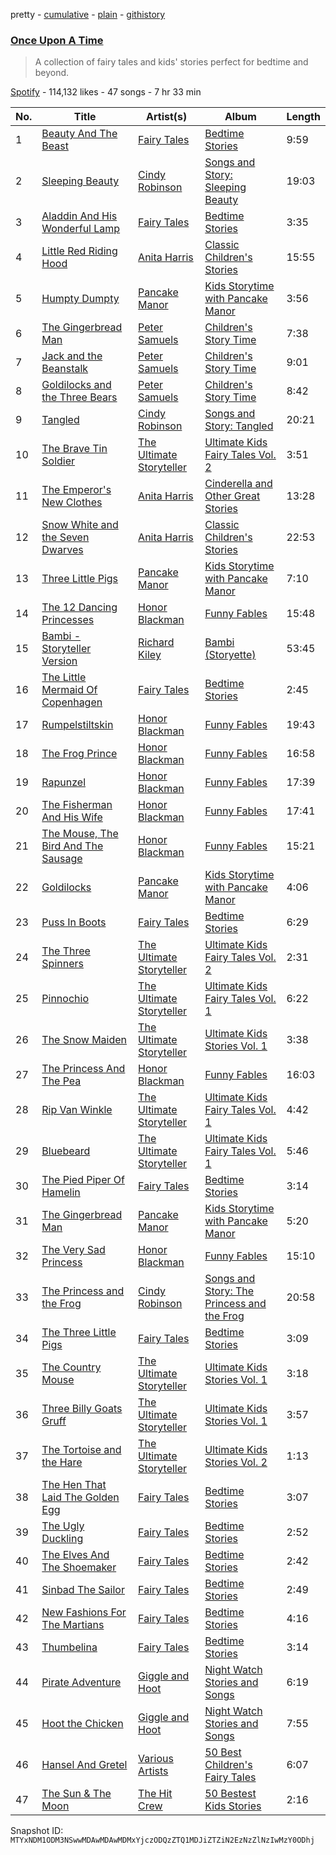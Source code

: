 pretty - [cumulative](/playlists/cumulative/37i9dQZF1DX6ALixlKf7N8.md) - [plain](/playlists/plain/37i9dQZF1DX6ALixlKf7N8) - [githistory](https://github.githistory.xyz/mackorone/spotify-playlist-archive/blob/main/playlists/plain/37i9dQZF1DX6ALixlKf7N8)

### [Once Upon A Time](https://open.spotify.com/playlist/37i9dQZF1DX6ALixlKf7N8)

> A collection of fairy tales and kids' stories perfect for bedtime and beyond.

[Spotify](https://open.spotify.com/user/spotify) - 114,132 likes - 47 songs - 7 hr 33 min

| No. | Title | Artist(s) | Album | Length |
|---|---|---|---|---|
| 1 | [Beauty And The Beast](https://open.spotify.com/track/2EMYHvAeDOaSYROke3efHf) | [Fairy Tales](https://open.spotify.com/artist/1NyKett1dn0nNoZMNTTShB) | [Bedtime Stories](https://open.spotify.com/album/05XRi68zVYcNjLOkDC7FSl) | 9:59 |
| 2 | [Sleeping Beauty](https://open.spotify.com/track/5igPvKQ6hLqSVLGibysbSw) | [Cindy Robinson](https://open.spotify.com/artist/7Cky42ttadk7opBWW0yi38) | [Songs and Story: Sleeping Beauty](https://open.spotify.com/album/0g9VcAua5r6AIaQs2BINWu) | 19:03 |
| 3 | [Aladdin And His Wonderful Lamp](https://open.spotify.com/track/3m4MxkeYXuRxUMldItsi4S) | [Fairy Tales](https://open.spotify.com/artist/1NyKett1dn0nNoZMNTTShB) | [Bedtime Stories](https://open.spotify.com/album/05XRi68zVYcNjLOkDC7FSl) | 3:35 |
| 4 | [Little Red Riding Hood](https://open.spotify.com/track/08uTgfRSndl8OpJv2m1wM1) | [Anita Harris](https://open.spotify.com/artist/0FNGM4tBuvFyljyFx5sR3O) | [Classic Children's Stories](https://open.spotify.com/album/4qStcEW11BpA9AeCmWOSs7) | 15:55 |
| 5 | [Humpty Dumpty](https://open.spotify.com/track/1YBWnB0xyRVMFwqtd7shN3) | [Pancake Manor](https://open.spotify.com/artist/6bwjTCySXPwecMWvs9ce5C) | [Kids Storytime with Pancake Manor](https://open.spotify.com/album/2jmaIV7Hxl2K7hayGzGRLx) | 3:56 |
| 6 | [The Gingerbread Man](https://open.spotify.com/track/2aLeaLnsd5WqsWsO1nb6Zx) | [Peter Samuels](https://open.spotify.com/artist/5PFQgN7IYLjLIP0KcD4yzg) | [Children's Story Time](https://open.spotify.com/album/43b7HsIweDYBKXVW7TbI6t) | 7:38 |
| 7 | [Jack and the Beanstalk](https://open.spotify.com/track/02mLgHwWK6W8OxShwLPFRE) | [Peter Samuels](https://open.spotify.com/artist/5PFQgN7IYLjLIP0KcD4yzg) | [Children's Story Time](https://open.spotify.com/album/43b7HsIweDYBKXVW7TbI6t) | 9:01 |
| 8 | [Goldilocks and the Three Bears](https://open.spotify.com/track/3MSQ7zmYRWSW8HyhXsaHy5) | [Peter Samuels](https://open.spotify.com/artist/5PFQgN7IYLjLIP0KcD4yzg) | [Children's Story Time](https://open.spotify.com/album/43b7HsIweDYBKXVW7TbI6t) | 8:42 |
| 9 | [Tangled](https://open.spotify.com/track/16IKUZbb64LoX2sOrdxFeb) | [Cindy Robinson](https://open.spotify.com/artist/7Cky42ttadk7opBWW0yi38) | [Songs and Story: Tangled](https://open.spotify.com/album/1E8pqXmmxlhn8soDCXabfF) | 20:21 |
| 10 | [The Brave Tin Soldier](https://open.spotify.com/track/0pyfNtig0FBvGgtxbTkHbi) | [The Ultimate Storyteller](https://open.spotify.com/artist/7EUAjyQlDwLUeWAG1JoyG5) | [Ultimate Kids Fairy Tales Vol\. 2](https://open.spotify.com/album/2WEOAXPbDiAhGp6eBg7Bem) | 3:51 |
| 11 | [The Emperor's New Clothes](https://open.spotify.com/track/5TYmgUDqRdtfK9CgfjGwbG) | [Anita Harris](https://open.spotify.com/artist/0FNGM4tBuvFyljyFx5sR3O) | [Cinderella and Other Great Stories](https://open.spotify.com/album/4h3XkASSMWHQk9hPiiZY17) | 13:28 |
| 12 | [Snow White and the Seven Dwarves](https://open.spotify.com/track/2EtluynjfnZpfbjx6MGF6C) | [Anita Harris](https://open.spotify.com/artist/0FNGM4tBuvFyljyFx5sR3O) | [Classic Children's Stories](https://open.spotify.com/album/4qStcEW11BpA9AeCmWOSs7) | 22:53 |
| 13 | [Three Little Pigs](https://open.spotify.com/track/3Bk5Kud883w6IHDkdFACTE) | [Pancake Manor](https://open.spotify.com/artist/6bwjTCySXPwecMWvs9ce5C) | [Kids Storytime with Pancake Manor](https://open.spotify.com/album/2jmaIV7Hxl2K7hayGzGRLx) | 7:10 |
| 14 | [The 12 Dancing Princesses](https://open.spotify.com/track/7uGX38zi9hsYQC8b050ELH) | [Honor Blackman](https://open.spotify.com/artist/4sTTEheJxmjwv9TmrHOaPz) | [Funny Fables](https://open.spotify.com/album/2qrtgdi4uOULVCtK7sQre4) | 15:48 |
| 15 | [Bambi \- Storyteller Version](https://open.spotify.com/track/0Kykvvfr9ePJBF2zmh5q7r) | [Richard Kiley](https://open.spotify.com/artist/29l80PEg44YRkDbCK0U5OB) | [Bambi \(Storyette\)](https://open.spotify.com/album/3wvehtWnQfD7NxMN0xISK6) | 53:45 |
| 16 | [The Little Mermaid Of Copenhagen](https://open.spotify.com/track/4Kkrxk0hL6nTjvVx1SYiPB) | [Fairy Tales](https://open.spotify.com/artist/1NyKett1dn0nNoZMNTTShB) | [Bedtime Stories](https://open.spotify.com/album/05XRi68zVYcNjLOkDC7FSl) | 2:45 |
| 17 | [Rumpelstiltskin](https://open.spotify.com/track/1VLdujgPTcYwUBYwJJkcsP) | [Honor Blackman](https://open.spotify.com/artist/4sTTEheJxmjwv9TmrHOaPz) | [Funny Fables](https://open.spotify.com/album/2qrtgdi4uOULVCtK7sQre4) | 19:43 |
| 18 | [The Frog Prince](https://open.spotify.com/track/0DIgfvbJ6uLAAqlFhCmbou) | [Honor Blackman](https://open.spotify.com/artist/4sTTEheJxmjwv9TmrHOaPz) | [Funny Fables](https://open.spotify.com/album/2qrtgdi4uOULVCtK7sQre4) | 16:58 |
| 19 | [Rapunzel](https://open.spotify.com/track/7KW0wCJYdAP258BnXyZaGv) | [Honor Blackman](https://open.spotify.com/artist/4sTTEheJxmjwv9TmrHOaPz) | [Funny Fables](https://open.spotify.com/album/2qrtgdi4uOULVCtK7sQre4) | 17:39 |
| 20 | [The Fisherman And His Wife](https://open.spotify.com/track/1sSTM9Fh8Q1ru4gxl48EXC) | [Honor Blackman](https://open.spotify.com/artist/4sTTEheJxmjwv9TmrHOaPz) | [Funny Fables](https://open.spotify.com/album/2qrtgdi4uOULVCtK7sQre4) | 17:41 |
| 21 | [The Mouse, The Bird And The Sausage](https://open.spotify.com/track/4uqSwAZmmYjc1iiA85O1SD) | [Honor Blackman](https://open.spotify.com/artist/4sTTEheJxmjwv9TmrHOaPz) | [Funny Fables](https://open.spotify.com/album/2qrtgdi4uOULVCtK7sQre4) | 15:21 |
| 22 | [Goldilocks](https://open.spotify.com/track/2wmO0cO96FvkiqhS3mpewh) | [Pancake Manor](https://open.spotify.com/artist/6bwjTCySXPwecMWvs9ce5C) | [Kids Storytime with Pancake Manor](https://open.spotify.com/album/2jmaIV7Hxl2K7hayGzGRLx) | 4:06 |
| 23 | [Puss In Boots](https://open.spotify.com/track/7DcRnRDGqve8UlhEZYhTeq) | [Fairy Tales](https://open.spotify.com/artist/1NyKett1dn0nNoZMNTTShB) | [Bedtime Stories](https://open.spotify.com/album/05XRi68zVYcNjLOkDC7FSl) | 6:29 |
| 24 | [The Three Spinners](https://open.spotify.com/track/2Uxec2ijGqz6tM4ADEtSsN) | [The Ultimate Storyteller](https://open.spotify.com/artist/7EUAjyQlDwLUeWAG1JoyG5) | [Ultimate Kids Fairy Tales Vol\. 2](https://open.spotify.com/album/2WEOAXPbDiAhGp6eBg7Bem) | 2:31 |
| 25 | [Pinnochio](https://open.spotify.com/track/1OU0CFc2SnOdMQF9tqhyc0) | [The Ultimate Storyteller](https://open.spotify.com/artist/7EUAjyQlDwLUeWAG1JoyG5) | [Ultimate Kids Fairy Tales Vol\. 1](https://open.spotify.com/album/1YfBuHSOsF1RWfTmL6g5Ky) | 6:22 |
| 26 | [The Snow Maiden](https://open.spotify.com/track/0ma9v8ekfhHpODXv6jTbvs) | [The Ultimate Storyteller](https://open.spotify.com/artist/7EUAjyQlDwLUeWAG1JoyG5) | [Ultimate Kids Stories Vol\. 1](https://open.spotify.com/album/0KXu1z6wfYBXVGdT71GwCJ) | 3:38 |
| 27 | [The Princess And The Pea](https://open.spotify.com/track/3MtDegdEkFBvwjGzZDofMa) | [Honor Blackman](https://open.spotify.com/artist/4sTTEheJxmjwv9TmrHOaPz) | [Funny Fables](https://open.spotify.com/album/2qrtgdi4uOULVCtK7sQre4) | 16:03 |
| 28 | [Rip Van Winkle](https://open.spotify.com/track/35G8bOSLYZJPmsvjm2EHVf) | [The Ultimate Storyteller](https://open.spotify.com/artist/7EUAjyQlDwLUeWAG1JoyG5) | [Ultimate Kids Fairy Tales Vol\. 1](https://open.spotify.com/album/1YfBuHSOsF1RWfTmL6g5Ky) | 4:42 |
| 29 | [Bluebeard](https://open.spotify.com/track/5ur1GPX0hTJ2XYXVlHO6l5) | [The Ultimate Storyteller](https://open.spotify.com/artist/7EUAjyQlDwLUeWAG1JoyG5) | [Ultimate Kids Fairy Tales Vol\. 1](https://open.spotify.com/album/1YfBuHSOsF1RWfTmL6g5Ky) | 5:46 |
| 30 | [The Pied Piper Of Hamelin](https://open.spotify.com/track/384U7ZaDfyVH3zhezCPRg5) | [Fairy Tales](https://open.spotify.com/artist/1NyKett1dn0nNoZMNTTShB) | [Bedtime Stories](https://open.spotify.com/album/05XRi68zVYcNjLOkDC7FSl) | 3:14 |
| 31 | [The Gingerbread Man](https://open.spotify.com/track/1u3olFbMaCvpcBLUWYRHS9) | [Pancake Manor](https://open.spotify.com/artist/6bwjTCySXPwecMWvs9ce5C) | [Kids Storytime with Pancake Manor](https://open.spotify.com/album/2jmaIV7Hxl2K7hayGzGRLx) | 5:20 |
| 32 | [The Very Sad Princess](https://open.spotify.com/track/5VWr8OtU9r5EYK6Kujd4ON) | [Honor Blackman](https://open.spotify.com/artist/4sTTEheJxmjwv9TmrHOaPz) | [Funny Fables](https://open.spotify.com/album/2qrtgdi4uOULVCtK7sQre4) | 15:10 |
| 33 | [The Princess and the Frog](https://open.spotify.com/track/68dktL7vR4B95u3CruMGUt) | [Cindy Robinson](https://open.spotify.com/artist/7Cky42ttadk7opBWW0yi38) | [Songs and Story: The Princess and the Frog](https://open.spotify.com/album/1tbd2iI63LXvBon9yEP4gT) | 20:58 |
| 34 | [The Three Little Pigs](https://open.spotify.com/track/41RY9lMftUDSnWxFiwlGMB) | [Fairy Tales](https://open.spotify.com/artist/1NyKett1dn0nNoZMNTTShB) | [Bedtime Stories](https://open.spotify.com/album/05XRi68zVYcNjLOkDC7FSl) | 3:09 |
| 35 | [The Country Mouse](https://open.spotify.com/track/3KaDCY2YaGWkbwlHwfJm7x) | [The Ultimate Storyteller](https://open.spotify.com/artist/7EUAjyQlDwLUeWAG1JoyG5) | [Ultimate Kids Stories Vol\. 1](https://open.spotify.com/album/0KXu1z6wfYBXVGdT71GwCJ) | 3:18 |
| 36 | [Three Billy Goats Gruff](https://open.spotify.com/track/0XEa2Xtzu9ZjWfWbA7TSYH) | [The Ultimate Storyteller](https://open.spotify.com/artist/7EUAjyQlDwLUeWAG1JoyG5) | [Ultimate Kids Stories Vol\. 1](https://open.spotify.com/album/0KXu1z6wfYBXVGdT71GwCJ) | 3:57 |
| 37 | [The Tortoise and the Hare](https://open.spotify.com/track/73yeCECLym0lytowUjWvn7) | [The Ultimate Storyteller](https://open.spotify.com/artist/7EUAjyQlDwLUeWAG1JoyG5) | [Ultimate Kids Stories Vol\. 2](https://open.spotify.com/album/3ySFiawXRQ9lOTptuQI4gQ) | 1:13 |
| 38 | [The Hen That Laid The Golden Egg](https://open.spotify.com/track/5HYeuWyDM5wqB7gc4lBiqT) | [Fairy Tales](https://open.spotify.com/artist/1NyKett1dn0nNoZMNTTShB) | [Bedtime Stories](https://open.spotify.com/album/05XRi68zVYcNjLOkDC7FSl) | 3:07 |
| 39 | [The Ugly Duckling](https://open.spotify.com/track/6WYXShDrLjph0hdgf45RLQ) | [Fairy Tales](https://open.spotify.com/artist/1NyKett1dn0nNoZMNTTShB) | [Bedtime Stories](https://open.spotify.com/album/05XRi68zVYcNjLOkDC7FSl) | 2:52 |
| 40 | [The Elves And The Shoemaker](https://open.spotify.com/track/0RRkNES5WUUxzfMT2J25ER) | [Fairy Tales](https://open.spotify.com/artist/1NyKett1dn0nNoZMNTTShB) | [Bedtime Stories](https://open.spotify.com/album/05XRi68zVYcNjLOkDC7FSl) | 2:42 |
| 41 | [Sinbad The Sailor](https://open.spotify.com/track/7vURYS7KKRlAXjXaOwFY4i) | [Fairy Tales](https://open.spotify.com/artist/1NyKett1dn0nNoZMNTTShB) | [Bedtime Stories](https://open.spotify.com/album/05XRi68zVYcNjLOkDC7FSl) | 2:49 |
| 42 | [New Fashions For The Martians](https://open.spotify.com/track/00DzuIBxcFMGiYE0NrgudN) | [Fairy Tales](https://open.spotify.com/artist/1NyKett1dn0nNoZMNTTShB) | [Bedtime Stories](https://open.spotify.com/album/05XRi68zVYcNjLOkDC7FSl) | 4:16 |
| 43 | [Thumbelina](https://open.spotify.com/track/3QH4xgr3qH889F0Jo55RXE) | [Fairy Tales](https://open.spotify.com/artist/1NyKett1dn0nNoZMNTTShB) | [Bedtime Stories](https://open.spotify.com/album/05XRi68zVYcNjLOkDC7FSl) | 3:14 |
| 44 | [Pirate Adventure](https://open.spotify.com/track/1BkrtK4ACExSikEzRbhqb5) | [Giggle and Hoot](https://open.spotify.com/artist/0LhKaHANMvkzWV6nfeGu6j) | [Night Watch Stories and Songs](https://open.spotify.com/album/6I3GKRZS4haE0miLQqmk6A) | 6:19 |
| 45 | [Hoot the Chicken](https://open.spotify.com/track/3E1fHG4GmQSSDolfpLNzcX) | [Giggle and Hoot](https://open.spotify.com/artist/0LhKaHANMvkzWV6nfeGu6j) | [Night Watch Stories and Songs](https://open.spotify.com/album/6I3GKRZS4haE0miLQqmk6A) | 7:55 |
| 46 | [Hansel And Gretel](https://open.spotify.com/track/15PTugVz4zanZHxkLDGO6j) | [Various Artists](https://open.spotify.com/artist/0LyfQWJT6nXafLPZqxe9Of) | [50 Best Children's Fairy Tales](https://open.spotify.com/album/6nNfRZPNXcguEU4DSWSDOR) | 6:07 |
| 47 | [The Sun & The Moon](https://open.spotify.com/track/0AGGpnIB8IHBUn1dd19V4z) | [The Hit Crew](https://open.spotify.com/artist/76PJKS3IQsf4sSayx2taE0) | [50 Bestest Kids Stories](https://open.spotify.com/album/1Qtz7z5cytUph4DhlGiUmi) | 2:16 |

Snapshot ID: `MTYxNDM1ODM3NSwwMDAwMDAwMDMxYjczODQzZTQ1MDJiZTZiN2EzNzZlNzIwMzY0ODhj`
